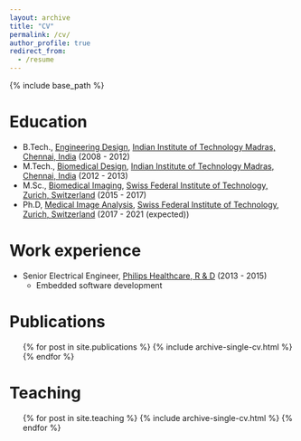 ```yaml
---
layout: archive
title: "CV"
permalink: /cv/
author_profile: true
redirect_from:
  - /resume
---
```


{% include base_path %}

Education
======
* B.Tech., [Engineering Design](https://ed.iitm.ac.in/), [Indian Institute of Technology Madras, Chennai, India](https://www.iitm.ac.in/) (2008 - 2012)
* M.Tech., [Biomedical Design](https://ed.iitm.ac.in/program.html), [Indian Institute of Technology Madras, Chennai, India](https://www.iitm.ac.in/) (2012 - 2013)
* M.Sc., [Biomedical Imaging](https://master-biomed.ethz.ch/), [Swiss Federal Institute of Technology, Zurich, Switzerland](https://ethz.ch/en.html) (2015 - 2017)
* Ph.D, [Medical Image Analysis](https://bmic.ee.ethz.ch/), [Swiss Federal Institute of Technology, Zurich, Switzerland](https://ethz.ch/en.html) (2017 - 2021 (expected))

Work experience
======
* Senior Electrical Engineer, [Philips Healthcare, R & D](https://www.philips.co.in/a-w/about-philips/healthcare-innovation-campus.html) (2013 - 2015) 
  *  Embedded software development
  
Publications
======
  <ul>{% for post in site.publications %}
    {% include archive-single-cv.html %}
  {% endfor %}</ul>
    
Teaching
======
  <ul>{% for post in site.teaching %}
    {% include archive-single-cv.html %}
  {% endfor %}</ul>
  
